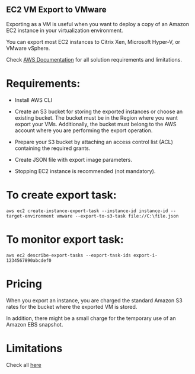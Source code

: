## EC2 VM Export to VMware

Exporting as a VM is useful when you want to deploy a copy of an Amazon EC2 instance in your virtualization environment. 

You can export most EC2 instances to Citrix Xen, Microsoft Hyper-V, or VMware vSphere.

Check [AWS Documentation](https://docs.aws.amazon.com/vm-import/latest/userguide/vmexport.html) for all solution requirements and limitations.

# Requirements:

* Install AWS CLI

* Create an S3 bucket for storing the exported instances or choose an existing bucket. The bucket must be in the Region where you want export your VMs. 
Additionally, the bucket must belong to the AWS account where you are performing the export operation.

* Prepare your S3 bucket by attaching an access control list (ACL) containing the required grants.

* Create JSON file with export image parameters.

* Stopping EC2 instance is recommended (not mandatory).

# To create export task:

`aws ec2 create-instance-export-task --instance-id instance-id --target-environment vmware --export-to-s3-task file://C:\file.json`

# To monitor export task:

`aws ec2 describe-export-tasks --export-task-ids export-i-1234567890abcdef0`

# Pricing

When you export an instance, you are charged the standard Amazon S3 rates for the bucket where the exported VM is stored. 

In addition, there might be a small charge for the temporary use of an Amazon EBS snapshot.

# Limitations

Check all [here](https://docs.aws.amazon.com/vm-import/latest/userguide/vmexport-limits.html)


